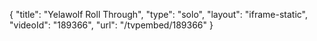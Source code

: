 {
    "title": "Yelawolf Roll Through",
    "type": "solo",
    "layout": "iframe-static",
    "videoId": "189366",
    "url": "\/tvpembed\/189366"
}